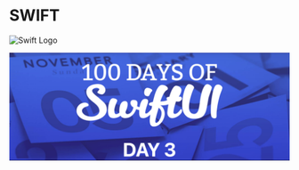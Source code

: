 # SWIFT

![Swift Logo](https://cdn-icons-png.flaticon.com/256/919/919833.png)

![Page 1](day03.png)
